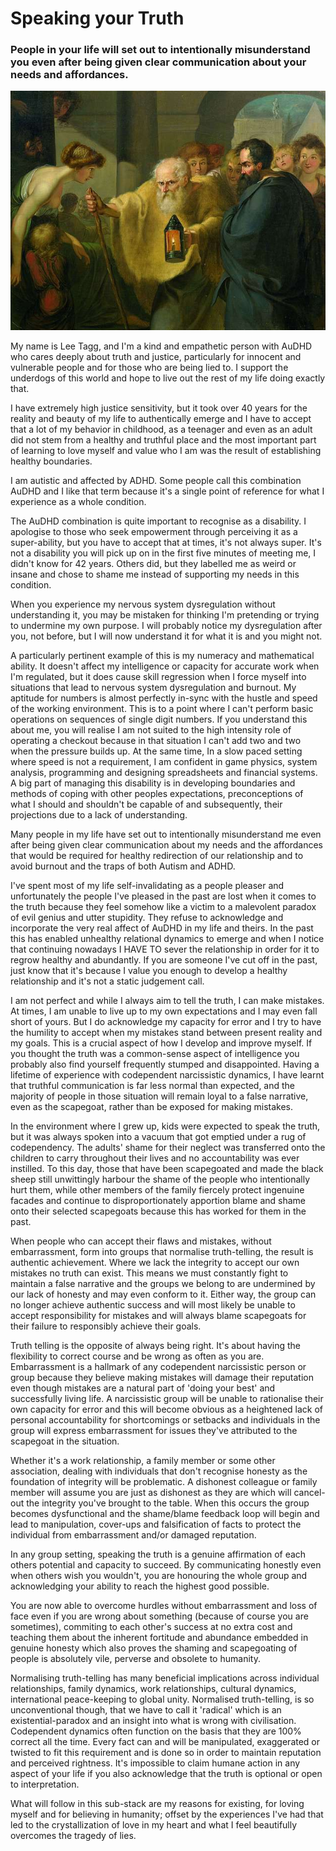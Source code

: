 # Speaking your Truth

### People in your life will set out to intentionally misunderstand you even after being given clear communication about your needs and affordances.

![Diogenes looking for a man - attributed to JHW Tischbein](../Media/Posts/Diogenes_looking_for_a_man_-_attributed_to_JHW_Tischbein.jpg)

My name is Lee Tagg, and I'm a kind and empathetic person with AuDHD who cares deeply about truth and justice, particularly for innocent and vulnerable people and for those who are being lied to. I support the underdogs of this world and hope to live out the rest of my life doing exactly that.

I have extremely high justice sensitivity, but it took over 40 years for the reality and beauty of my life to authentically emerge and I have to accept that a lot of my behavior in childhood, as a teenager and even as an adult did not stem from a healthy and truthful place and the most important part of learning to love myself and value who I am was the result of establishing healthy boundaries.

I am autistic and affected by ADHD. Some people call this combination AuDHD and I like that term because it's a single point of reference for what I experience as a whole condition.

The AuDHD combination is quite important to recognise as a disability. I apologise to those who seek empowerment through perceiving it as a super-ability, but you have to accept that at times, it's not always super. It's not a disability you will pick up on in the first five minutes of meeting me, I didn't know for 42 years. Others did, but they labelled me as weird or insane and chose to shame me instead of supporting my needs in this condition.

When you experience my nervous system dysregulation without understanding it, you may be mistaken for thinking I'm pretending or trying to undermine my own purpose. I will probably notice my dysregulation after you, not before, but I will now understand it for what it is and you might not.

A particularly pertinent example of this is my numeracy and mathematical ability. It doesn't affect my intelligence or capacity for accurate work when I'm regulated, but it does cause skill regression when I force myself into situations that lead to nervous system dysregulation and burnout. My aptitude for numbers is almost perfectly in-sync with the hustle and speed of the working environment. This is to a point where I can't perform basic operations on sequences of single digit numbers. If you understand this about me, you will realise I am not suited to the high intensity role of operating a checkout because in that situation I can't add two and two when the pressure builds up. At the same time, In a slow paced setting where speed is not a requirement, I am confident in game physics, system analysis, programming and designing spreadsheets and financial systems. A big part of managing this disability is in developing boundaries and methods of coping with other peoples expectations, preconceptions of what I should and shouldn't be capable of and subsequently, their projections due to a lack of understanding.

Many people in my life have set out to intentionally misunderstand me even after being given clear communication about my needs and the affordances that would be required for healthy redirection of our relationship and to avoid burnout and the traps of both Autism and ADHD.

I've spent most of my life self-invalidating as a people pleaser and unfortunately the people I've pleased in the past are lost when it comes to the truth because they feel somehow like a victim to a malevolent paradox of evil genius and utter stupidity. They refuse to acknowledge and incorporate the very real affect of AuDHD in my life and theirs. In the past this has enabled unhealthy relational dynamics to emerge and when I notice that continuing nowadays I HAVE TO sever the relationship in order for it to regrow healthy and abundantly. If you are someone I've cut off in the past, just know that it's because I value you enough to develop a healthy relationship and it's not a static judgement call.

I am not perfect and while I always aim to tell the truth, I can make mistakes. At times, I am unable to live up to my own expectations and I may even fall short of yours. But I do acknowledge my capacity for error and I try to have the humility to accept when my mistakes stand between present reality and my goals. This is a crucial aspect of how I develop and improve myself. If you thought the truth was a common-sense aspect of intelligence you probably also find yourself frequently stumped and disappointed. Having a lifetime of experience with codependent narcissistic dynamics, I have learnt that truthful communication is far less normal than expected, and the majority of people in those situation will remain loyal to a false narrative, even as the scapegoat, rather than be exposed for making mistakes.

In the environment where I grew up, kids were expected to speak the truth, but it was always spoken into a vacuum that got emptied under a rug of codependency. The adults' shame for their neglect was transferred onto the children to carry throughout their lives and no accountability was ever instilled. To this day, those that have been scapegoated and made the black sheep still unwittingly harbour the shame of the people who intentionally hurt them, while other members of the family fiercely protect ingenuine facades and continue to disproportionately apportion blame and shame onto their selected scapegoats because this has worked for them in the past.

When people who can accept their flaws and mistakes, without embarrassment, form into groups that normalise truth-telling, the result is authentic achievement. Where we lack the integrity to accept our own mistakes no truth can exist. This means we must constantly fight to maintain a false narrative and the groups we belong to are undermined by our lack of honesty and may even conform to it. Either way, the group can no longer achieve authentic success and will most likely be unable to accept responsibility for mistakes and will always blame scapegoats for their failure to responsibly achieve their goals.

Truth telling is the opposite of always being right. It's about having the flexibility to correct course and be wrong as often as you are. Embarrassment is a hallmark of any codependent narcissistic person or group because they believe making mistakes will damage their reputation even though mistakes are a natural part of 'doing your best' and successfully living life. A narcissistic group will be unable to rationalise their own capacity for error and this will become obvious as a heightened lack of personal accountability for shortcomings or setbacks and individuals in the group will express embarrassment for issues they've attributed to the scapegoat in the situation.

Whether it's a work relationship, a family member or some other association, dealing with individuals that don't recognise honesty as the foundation of integrity will be problematic. A dishonest colleague or family member will assume you are just as dishonest as they are which will cancel-out the integrity you've brought to the table. When this occurs the group becomes dysfunctional and the shame/blame feedback loop will begin and lead to manipulation, cover-ups and falsification of facts to protect the individual from embarrassment and/or damaged reputation.

In any group setting, speaking the truth is a genuine affirmation of each others potential and capacity to succeed. By communicating honestly even when others wish you wouldn't, you are honouring the whole group and acknowledging your ability to reach the highest good possible.

You are now able to overcome hurdles without embarrassment and loss of face even if you are wrong about something (because of course you are sometimes), commiting to each other's success at no extra cost and teaching them about the inherent fortitude and abundance embedded in genuine honesty which also proves the shaming and scapegoating of people is absolutely vile, perverse and obsolete to humanity.

Normalising truth-telling has many beneficial implications across individual relationships, family dynamics, work relationships, cultural dynamics, international peace-keeping to global unity. Normalised truth-telling, is so unconventional though, that we have to call it 'radical' which is an existential-paradox and an insight into what is wrong with civilisation. Codependent dynamics often function on the basis that they are 100% correct all the time. Every fact can and will be manipulated, exaggerated or twisted to fit this requirement and is done so in order to maintain reputation and perceived rightness. It's impossible to claim humane action in any aspect of your life if you also acknowledge that the truth is optional or open to interpretation.

What will follow in this sub-stack are my reasons for existing, for loving myself and for believing in humanity; offset by the experiences I've had that led to the crystallization of love in my heart and what I feel beautifully overcomes the tragedy of lies.